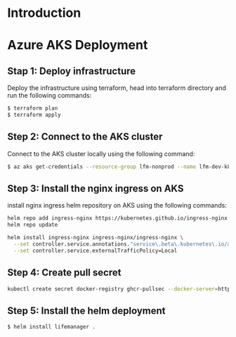 # Introduction

# Azure AKS Deployment

## Stap 1: Deploy infrastructure

Deploy the infrastructure using terraform, head into terraform directory and run the following commands:

```bash
$ terraform plan
$ terraform apply
```

## Step 2: Connect to the AKS cluster

Connect to the AKS cluster locally using the following command:

```bash
$ az aks get-credentials --resource-group lfm-nonprod --name lfm-dev-k8s --overwrite-existing
```

## Step 3: Install the nginx ingress on AKS

install nginx ingress helm repository on AKS using the following commands:

```bash
helm repo add ingress-nginx https://kubernetes.github.io/ingress-nginx
helm repo update

helm install ingress-nginx ingress-nginx/ingress-nginx \
  --set controller.service.annotations."service\.beta\.kubernetes\.io/azure-load-balancer-health-probe-request-path"=/healthz \
  --set controller.service.externalTrafficPolicy=Local
```

## Step 4: Create pull secret

```bash
kubectl create secret docker-registry ghcr-pullsec --docker-server=https://ghcr.io/ --docker-username=ThijmenBrand --docker-password=
```

## Step 5: Install the helm deployment

```bash
$ helm install lifemanager .
```
